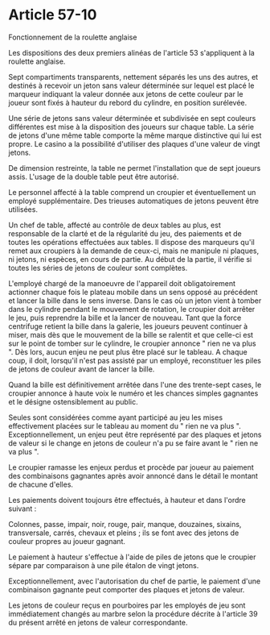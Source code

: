 # Article 57-10

Fonctionnement de la roulette anglaise

Les dispositions des deux premiers alinéas de l'article 53 s'appliquent à la roulette anglaise.

Sept compartiments transparents, nettement séparés les uns des autres, et destinés à recevoir un jeton sans valeur déterminée sur lequel est placé le marqueur indiquant la valeur donnée aux jetons de cette couleur par le joueur sont fixés à hauteur du rebord du cylindre, en position surélevée.

Une série de jetons sans valeur déterminée et subdivisée en sept couleurs différentes est mise à la disposition des joueurs sur chaque table. La série de jetons d'une même table comporte la même marque distinctive qui lui est propre. Le casino a la possibilité d'utiliser des plaques d'une valeur de vingt jetons.

De dimension restreinte, la table ne permet l'installation que de sept joueurs assis. L'usage de la double table peut être autorisé.

Le personnel affecté à la table comprend un croupier et éventuellement un employé supplémentaire. Des trieuses automatiques de jetons peuvent être utilisées.

Un chef de table, affecté au contrôle de deux tables au plus, est responsable de la clarté et de la régularité du jeu, des paiements et de toutes les opérations effectuées aux tables. Il dispose des marqueurs qu'il remet aux croupiers à la demande de ceux-ci, mais ne manipule ni plaques, ni jetons, ni espèces, en cours de partie. Au début de la partie, il vérifie si toutes les séries de jetons de couleur sont complètes.

L'employé chargé de la manoeuvre de l'appareil doit obligatoirement actionner chaque fois le plateau mobile dans un sens opposé au précédent et lancer la bille dans le sens inverse. Dans le cas où un jeton vient à tomber dans le cylindre pendant le mouvement de rotation, le croupier doit arrêter le jeu, puis reprendre la bille et la lancer de nouveau. Tant que la force centrifuge retient la bille dans la galerie, les joueurs peuvent continuer à miser, mais dès que le mouvement de la bille se ralentit et que celle-ci est sur le point de tomber sur le cylindre, le croupier annonce " rien ne va plus ". Dès lors, aucun enjeu ne peut plus être placé sur le tableau. A chaque coup, il doit, lorsqu'il n'est pas assisté par un employé, reconstituer les piles de jetons de couleur avant de lancer la bille.

Quand la bille est définitivement arrêtée dans l'une des trente-sept cases, le croupier annonce à haute voix le numéro et les chances simples gagnantes et le désigne ostensiblement au public.

Seules sont considérées comme ayant participé au jeu les mises effectivement placées sur le tableau au moment du " rien ne va plus ". Exceptionnellement, un enjeu peut être représenté par des plaques et jetons de valeur si le change en jetons de couleur n'a pu se faire avant le " rien ne va plus ".

Le croupier ramasse les enjeux perdus et procède par joueur au paiement des combinaisons gagnantes après avoir annoncé dans le détail le montant de chacune d'elles.

Les paiements doivent toujours être effectués, à hauteur et dans l'ordre suivant :

Colonnes, passe, impair, noir, rouge, pair, manque, douzaines, sixains, transversale, carrés, chevaux et pleins ; ils se font avec des jetons de couleur propres au joueur gagnant.

Le paiement à hauteur s'effectue à l'aide de piles de jetons que le croupier sépare par comparaison à une pile étalon de vingt jetons.

Exceptionnellement, avec l'autorisation du chef de partie, le paiement d'une combinaison gagnante peut comporter des plaques et jetons de valeur.

Les jetons de couleur reçus en pourboires par les employés de jeu sont immédiatement changés au marbre selon la procédure décrite à l'article 39 du présent arrêté en jetons de valeur correspondante.
